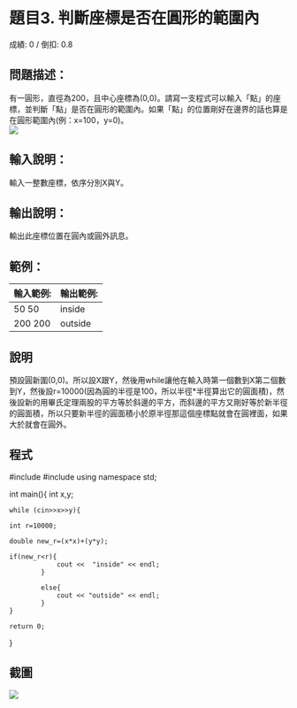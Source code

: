 # 題目3. 判斷座標是否在圓形的範圍內
成績: 0 / 倒扣: 0.8
## 問題描述：
有一圓形，直徑為200，且中心座標為(0,0)。請寫一支程式可以輸入「點」的座標，並判斷「點」是否在圓形的範圍內。如果「點」的位置剛好在邊界的話也算是在圓形範圍內(例：x=100，y=0)。
<br>
<img src="https://e-tutor.itsa.org.tw/e-Tutor/file.php/1395/picture_circle.jpg"/>

## 輸入說明：
輸入一整數座標，依序分別X與Y。

## 輸出說明：
輸出此座標位置在圓內或圓外訊息。

## 範例：

|輸入範例:|輸出範例:|
|--------|---------|
|50 50   |inside   |
|200 200 |outside  |

## 說明

預設圓新圍(0,0)。所以設X跟Y，然後用while讓他在輸入時第一個數到X第二個數到Y，然後設r=10000(因為圓的半徑是100，所以半徑*半徑算出它的圓面積)，然後設新的用畢氏定理兩股的平方等於斜邊的平方，而斜邊的平方又剛好等於新半徑的圓面積，所以只要新半徑的圓面積小於原半徑那這個座標點就會在圓裡面，如果大於就會在圓外。

## 程式
#include <iostream>
#include <iomanip>
using namespace std;

int main(){
    int x,y;

    while (cin>>x>>y){

    int r=10000;

    double new_r=(x*x)+(y*y);

    if(new_r<r){
                cout <<  "inside" << endl;
            }

            else{
                cout << "outside" << endl;
            }
    }

    return 0;
}
## 截圖
<img src="https://cdn.discordapp.com/attachments/1080770528966619146/1085463516510703676/image.png"/>

